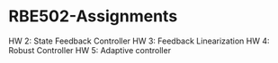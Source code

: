 # RBE502-Assignments

HW 2: State Feedback Controller
HW 3: Feedback Linearization
HW 4: Robust Controller
HW 5: Adaptive controller
